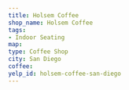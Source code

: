 ```yaml
---
title: Holsem Coffee
shop_name: Holsem Coffee
tags:
- Indoor Seating
map:
type: Coffee Shop
city: San Diego
coffee:
yelp_id: holsem-coffee-san-diego
---
```

